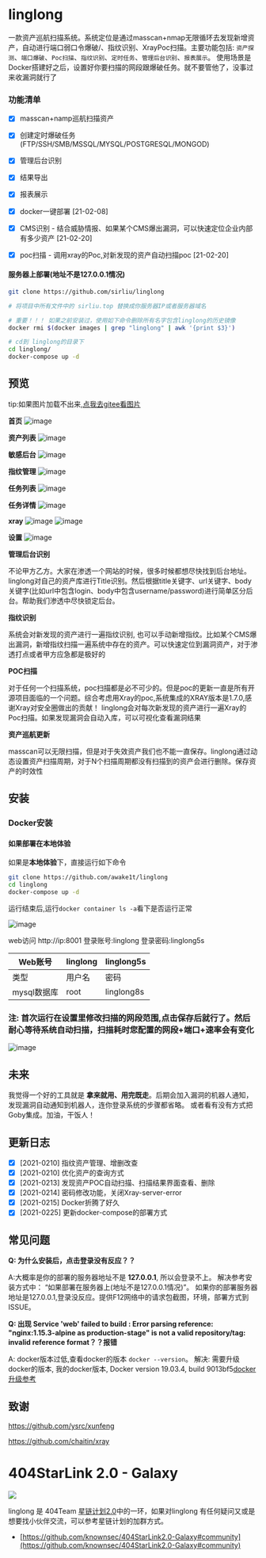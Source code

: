 
# linglong

  一款资产巡航扫描系统。系统定位是通过masscan+nmap无限循环去发现新增资产，自动进行端口弱口令爆破/、指纹识别、XrayPoc扫描。主要功能包括: `资产探测`、`端口爆破`、`Poc扫描`、`指纹识别`、`定时任务`、`管理后台识别`、`报表展示`。 使用场景是Docker搭建好之后，设置好你要扫描的网段跟爆破任务。就不要管他了，没事过来收漏洞就行了



### 功能清单

- [x] masscan+namp巡航扫描资产
- [x] 创建定时爆破任务(FTP/SSH/SMB/MSSQL/MYSQL/POSTGRESQL/MONGOD)
- [x] 管理后台识别
- [x] 结果导出
- [x] 报表展示
- [x] docker一键部署 [21-02-08] 
- [x] CMS识别 - 结合威胁情报、如果某个CMS爆出漏洞，可以快速定位企业内部有多少资产 [21-02-20]
- [x] poc扫描 - 调用xray的Poc,对新发现的资产自动扫描poc [21-02-20]



#### 服务器上部署(地址不是127.0.0.1情况)

```bash
git clone https://github.com/sirliu/linglong

# 将项目中所有文件中的 sirliu.top 替换成你服务器IP或者服务器域名

# 重要！！！ 如果之前安装过，使用如下命令删除所有名字包含linglong的历史镜像
docker rmi $(docker images | grep "linglong" | awk '{print $3}') 

# cd到 linglong的目录下
cd linglong/
docker-compose up -d
```

## 预览
tip:如果图片加载不出来,[点我去gitee看图片](https://gitee.com/awake1t/linglong)

**首页**
![image](https://github.com/awake1t/linglong/blob/master/img/index.gif)

**资产列表**
![image](https://gitee.com/awake1t/linglong/raw/master/img/ip.png)

**敏感后台**
![image](https://gitee.com/awake1t/linglong/raw/master/img/login.png)

**指纹管理**
![image](https://github.com/awake1t/linglong/blob/master/img/finger.gif)

**任务列表**
![image](https://github.com/awake1t/linglong/blob/master/img/task.gif)

**任务详情**
![image](https://gitee.com/awake1t/linglong/raw/master/img/task-de.png)

**xray**
![image](https://gitee.com/awake1t/linglong/raw/master/img/xray.png)
![image](https://gitee.com/awake1t/linglong/raw/master/img/xray-poc.png)


**设置**
![image](https://github.com/awake1t/linglong/blob/master/img/setting.gif)





**管理后台识别**

  不论甲方乙方。大家在渗透一个网站的时候，很多时候都想尽快找到后台地址。linglong对自己的资产库进行Title识别。然后根据title关键字、url关键字、body关键字(比如url中包含login、body中包含username/password)进行简单区分后台。帮助我们渗透中尽快锁定后台。 



**指纹识别**

  系统会对新发现的资产进行一遍指纹识别, 也可以手动新增指纹。比如某个CMS爆出漏洞，新增指纹扫描一遍系统中存在的资产。可以快速定位到漏洞资产，对于渗透打点或者甲方应急都是极好的



**POC扫描**

  对于任何一个扫描系统，poc扫描都是必不可少的。但是poc的更新一直是所有开源项目面临的一个问题。综合考虑用Xray的poc,系统集成的XRAY版本是1.7.0,感谢Xray对安全圈做出的贡献！ linglong会对每次新发现的资产进行一遍Xray的Poc扫描。如果发现漏洞会自动入库，可以可视化查看漏洞结果



**资产巡航更新**

  masscan可以无限扫描，但是对于失效资产我们也不能一直保存。linglong通过动态设置资产扫描周期，对于N个扫描周期都没有扫描到的资产会进行删除。保存资产的时效性



## 安装

### Docker安装

#### 如果部署在本地体验

如果是**本地体验**下，直接运行如下命令

```bash
git clone https://github.com/awake1t/linglong
cd linglong
docker-compose up -d
```

运行结束后,运行`docker container ls -a`看下是否运行正常

![image](https://github.com/awake1t/linglong/blob/master/img/docker.png)

web访问 http://ip:8001
登录账号:linglong
登录密码:linglong5s


| Web账号        | linglong                                 | linglong5s|
| -------------- | ------------------------------------- | ---------- |
| 类型           | 用户名                                | 密码       |
| mysql数据库 | root                                  | linglong8s  |

### 注: 首次运行在设置里修改扫描的网段范围,点击保存后就行了。然后耐心等待系统自动扫描，扫描耗时您配置的网段+端口+速率会有变化




![image](https://github.com/awake1t/linglong/blob/master/img/docker2.png)




## 未来

  我觉得一个好的工具就是 **拿来就用、用完既走**。后期会加入漏洞的机器人通知，发现漏洞自动通知到机器人，连你登录系统的步骤都省略。 或者看有没有方式把Goby集成。加油，干饭人！

## 更新日志

- [x] [2021-0210] 指纹资产管理、增删改查
- [x] [2021-0210] 优化资产的查询方式
- [x] [2021-0213] 发现资产POC自动扫描、扫描结果界面查看、删除
- [x] [2021-0214] 密码修改功能，关闭Xray-server-error
- [x] [2021-0215] Docker折腾了好久
- [x] [2021-0225] 更新docker-compose的部署方式

## 常见问题

**Q: 为什么安装后，点击登录没有反应？？**

A:大概率是你的部署的服务器地址不是 **127.0.0.1**, 所以会登录不上。 解决参考安装方式中： “如果部署在服务器上(地址不是127.0.0.1情况)”。 如果你的部署服务器地址是127.0.0.1,登录没反应。提供F12网络中的请求包截图，环境，部署方式到ISSUE。

**Q: 出现 Service 'web' failed to build : Error parsing reference: "nginx:1.15.3-alpine as production-stage" is not a valid repository/tag: invalid reference format？？报错**

A: docker版本过低,查看docker的版本 `docker --version`。 解决: 需要升级docker的版本, 我的docker版本,  Docker version 19.03.4, build 9013bf5[docker升级参考](:https://github.com/xej520/Record-Share-Progress/blob/master/003---docker/007---%E5%A6%82%E4%BD%95%E5%8D%87%E7%BA%A7docker%E7%9A%84%E7%89%88%E6%9C%AC.md)


## 致谢

https://github.com/ysrc/xunfeng

https://github.com/chaitin/xray

# 404StarLink 2.0 - Galaxy
![](https://github.com/knownsec/404StarLink-Project/raw/master/logo.png)

linglong 是 404Team [星链计划2.0](https://github.com/knownsec/404StarLink2.0-Galaxy)中的一环，如果对linglong  有任何疑问又或是想要找小伙伴交流，可以参考星链计划的加群方式。

- [https://github.com/knownsec/404StarLink2.0-Galaxy#community](https://github.com/knownsec/404StarLink2.0-Galaxy#community)


